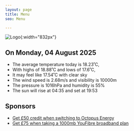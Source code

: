 ```yaml
---
layout: page
title: Menu
seo: Menu

---
```


![Logo](/images/logo.jpg){:width="832px"}

<!-- weather_marker starts -->
## On Monday, 04 August 2025

- The average temperature today is 18.23˚C,
- With highs of 18.88˚C and lows of 17.6˚C,
- It may feel like 17.54˚C with clear sky
- The wind speed is 2.68m/s and visibility is 10000m
- The pressure is 1016hPa and humidity is 55%
- The sun will rise at 04:35 and set at 19:53

<!-- weather_marker ends -->

## Sponsors

- [Get £50 credit when switching to Octopus Energy](https://bit.ly/3oD1nnS)
- [Get £75 when taking a 1000mb YouFibre broadband plan](https://aklam.io/91zWhU?)
